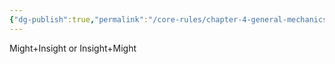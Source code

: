 ```yaml
---
{"dg-publish":true,"permalink":"/core-rules/chapter-4-general-mechanics/ability-check-combinations/might-insight/"}
---
```


Might+Insight or Insight+Might